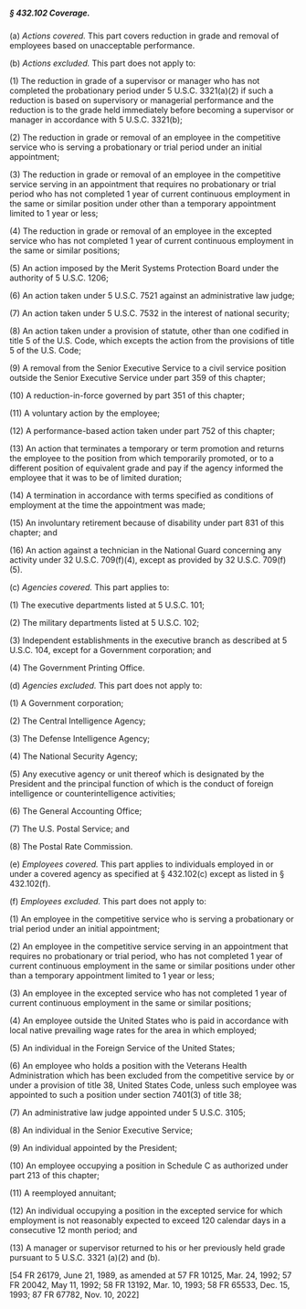 ##### § 432.102 Coverage. #####

(a) *Actions covered.* This part covers reduction in grade and removal of employees based on unacceptable performance.

(b) *Actions excluded.* This part does not apply to:

(1) The reduction in grade of a supervisor or manager who has not completed the probationary period under 5 U.S.C. 3321(a)(2) if such a reduction is based on supervisory or managerial performance and the reduction is to the grade held immediately before becoming a supervisor or manager in accordance with 5 U.S.C. 3321(b);

(2) The reduction in grade or removal of an employee in the competitive service who is serving a probationary or trial period under an initial appointment;

(3) The reduction in grade or removal of an employee in the competitive service serving in an appointment that requires no probationary or trial period who has not completed 1 year of current continuous employment in the same or similar position under other than a temporary appointment limited to 1 year or less;

(4) The reduction in grade or removal of an employee in the excepted service who has not completed 1 year of current continuous employment in the same or similar positions;

(5) An action imposed by the Merit Systems Protection Board under the authority of 5 U.S.C. 1206;

(6) An action taken under 5 U.S.C. 7521 against an administrative law judge;

(7) An action taken under 5 U.S.C. 7532 in the interest of national security;

(8) An action taken under a provision of statute, other than one codified in title 5 of the U.S. Code, which excepts the action from the provisions of title 5 of the U.S. Code;

(9) A removal from the Senior Executive Service to a civil service position outside the Senior Executive Service under part 359 of this chapter;

(10) A reduction-in-force governed by part 351 of this chapter;

(11) A voluntary action by the employee;

(12) A performance-based action taken under part 752 of this chapter;

(13) An action that terminates a temporary or term promotion and returns the employee to the position from which temporarily promoted, or to a different position of equivalent grade and pay if the agency informed the employee that it was to be of limited duration;

(14) A termination in accordance with terms specified as conditions of employment at the time the appointment was made;

(15) An involuntary retirement because of disability under part 831 of this chapter; and

(16) An action against a technician in the National Guard concerning any activity under 32 U.S.C. 709(f)(4), except as provided by 32 U.S.C. 709(f)(5).

(c) *Agencies covered.* This part applies to:

(1) The executive departments listed at 5 U.S.C. 101;

(2) The military departments listed at 5 U.S.C. 102;

(3) Independent establishments in the executive branch as described at 5 U.S.C. 104, except for a Government corporation; and

(4) The Government Printing Office.

(d) *Agencies excluded.* This part does not apply to:

(1) A Government corporation;

(2) The Central Intelligence Agency;

(3) The Defense Intelligence Agency;

(4) The National Security Agency;

(5) Any executive agency or unit thereof which is designated by the President and the principal function of which is the conduct of foreign intelligence or counterintelligence activities;

(6) The General Accounting Office;

(7) The U.S. Postal Service; and

(8) The Postal Rate Commission.

(e) *Employees covered.* This part applies to individuals employed in or under a covered agency as specified at § 432.102(c) except as listed in § 432.102(f).

(f) *Employees excluded.* This part does not apply to:

(1) An employee in the competitive service who is serving a probationary or trial period under an initial appointment;

(2) An employee in the competitive service serving in an appointment that requires no probationary or trial period, who has not completed 1 year of current continuous employment in the same or similar positions under other than a temporary appointment limited to 1 year or less;

(3) An employee in the excepted service who has not completed 1 year of current continuous employment in the same or similar positions;

(4) An employee outside the United States who is paid in accordance with local native prevailing wage rates for the area in which employed;

(5) An individual in the Foreign Service of the United States;

(6) An employee who holds a position with the Veterans Health Administration which has been excluded from the competitive service by or under a provision of title 38, United States Code, unless such employee was appointed to such a position under section 7401(3) of title 38;

(7) An administrative law judge appointed under 5 U.S.C. 3105;

(8) An individual in the Senior Executive Service;

(9) An individual appointed by the President;

(10) An employee occupying a position in Schedule C as authorized under part 213 of this chapter;

(11) A reemployed annuitant;

(12) An individual occupying a position in the excepted service for which employment is not reasonably expected to exceed 120 calendar days in a consecutive 12 month period; and

(13) A manager or supervisor returned to his or her previously held grade pursuant to 5 U.S.C. 3321 (a)(2) and (b).

[54 FR 26179, June 21, 1989, as amended at 57 FR 10125, Mar. 24, 1992; 57 FR 20042, May 11, 1992; 58 FR 13192, Mar. 10, 1993; 58 FR 65533, Dec. 15, 1993; 87 FR 67782, Nov. 10, 2022]